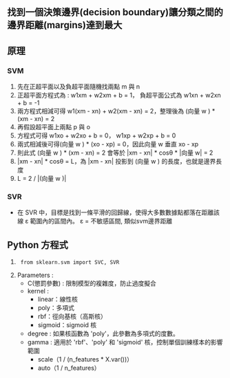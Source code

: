 ## 找到一個決策邊界(decision boundary)讓分類之間的邊界距離(margins)達到最大
## 原理
### SVM
1. 先在正超平面以及負超平面隨機找兩點 m 與 n 
2. 正超平面方程式為 : w1xm + w2xm + b = 1， 負超平面公式為 w1xn + w2xn + b = -1
3. 兩方程式相減可得 w1(xm - xn) + w2(xm - xn) = 2，整理後為 (向量 w ) * (xm - xn) = 2
4. 再假設超平面上兩點 p 與 o
5. 方程式可得 w1xo + w2xo + b = 0， w1xp + w2xp + b = 0
6. 兩式相減後可得(向量 w ) * (xo - xp) = 0，因此向量 w 垂直 xo - xp
7. 則此式 (向量 w ) * (xm - xn) = 2 會等於 |xm - xn| * cosθ * |向量 w| = 2
8. |xm - xn| * cosθ = L，為 |xm - xn| 投影到 (向量 w ) 的長度，也就是邊界長度
9. L = 2 / |(向量 w )|
### SVR
* 在 SVR 中，目標是找到一條平滑的回歸線，使得大多數數據點都落在距離該線 ε 範圍內的區間內。 ε = 不敏感區間, 類似svm邊界距離
## Python 方程式
1.      from sklearn.svm import SVC, SVR
2. Parameters :
      * C(懲罰參數) : 限制模型的複雜度，防止過度擬合
      * kernel :
        * linear：線性核
        * poly：多項式
        * rbf：徑向基核（高斯核）
        * sigmoid：sigmoid 核
      * degree : 如果核函數為 'poly'，此參數為多項式的度數。
      * gamma : 適用於 'rbf'、'poly' 和 'sigmoid' 核，控制單個訓練樣本的影響範圍
        *  scale（1 / (n_features * X.var())）
        *  auto（1 / n_features）
